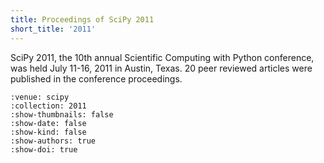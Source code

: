 ```yaml
---
title: Proceedings of SciPy 2011
short_title: '2011'
---
```


SciPy 2011, the 10th annual Scientific Computing with Python conference, was held July 11-16, 2011 in Austin, Texas. 20 peer reviewed articles were published in the conference proceedings.

```{cn:articles}
:venue: scipy
:collection: 2011
:show-thumbnails: false
:show-date: false
:show-kind: false
:show-authors: true
:show-doi: true
```
